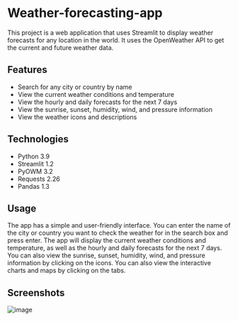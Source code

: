 # Weather-forecasting-app

This project is a web application that uses Streamlit to display weather forecasts for any location in the world. It uses the OpenWeather API to get the current and future weather data.

## Features

- Search for any city or country by name
- View the current weather conditions and temperature
- View the hourly and daily forecasts for the next 7 days
- View the sunrise, sunset, humidity, wind, and pressure information
- View the weather icons and descriptions

## Technologies

- Python 3.9
- Streamlit 1.2
- PyOWM 3.2
- Requests 2.26
- Pandas 1.3

## Usage

The app has a simple and user-friendly interface. You can enter the name of the city or country you want to check the weather for in the search box and press enter. The app will display the current weather conditions and temperature, as well as the hourly and daily forecasts for the next 7 days. You can also view the sunrise, sunset, humidity, wind, and pressure information by clicking on the icons. You can also view the interactive charts and maps by clicking on the tabs.

## Screenshots
![image](https://github.com/JyotiPrajapati12/Weather-forecasting-app/assets/142525127/620dc8ce-51b4-475f-aca9-b681cbb0bf28)
